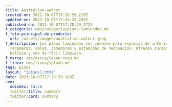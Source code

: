 ```yaml
---
title: Australian-walnut
created-on: 2021-10-07T17:28:29.219Z
updated-on: 2021-10-07T17:28:29.255Z
published-on: 2021-10-07T17:28:29.272Z
f_categoria: cms/categoria/pisos-laminados.md
f_foto-principal-de-producto:
  url: /assets/images/australian-walnut.jpeg
f_descripcion: Los pisos laminados son ideales para espacios de interior como
  recamaras, salas, comedores y estancias de recreación. Ofrecen durabilidad,
  belleza y son de fácil limpieza.
f_marca: cms/marca/tekno-step.md
f_linea: cms/linea/splash.md
tags: pisos
layout: "[pisos].html"
date: 2021-10-07T17:28:29.289Z
seo:
  noindex: false
  twitter:title: summary
  twitter:card: summary
---
```

